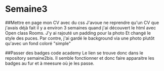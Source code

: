# Semaine3
##Mettre en page mon CV avec du css
J'avoue ne reprendre qu'un CV que j'avais déjà fait il y a environ 3 semaines 
quand j'ai découvert le html avec Open class Rooms. J'y ai rajouté un padding pour la photo
Et changé le style des puces. Par contre, j'ai gardé le background via une photo 
plutôt qu'avec un fond coloré "simple"

##Passer des badges code academy
Le lien se trouve donc dans le repository semaine2bis.
Il semble fonctionner et donc faire apparaitre les badges au fur et à meesure
où je les passe.